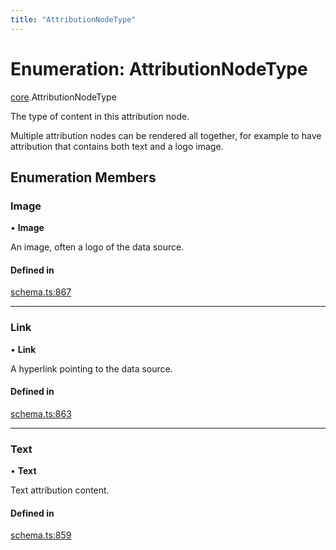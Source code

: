 ```yaml
---
title: "AttributionNodeType"
---
```

# Enumeration: AttributionNodeType

[core](../modules/core.md).AttributionNodeType

The type of content in this attribution node.

Multiple attribution nodes can be rendered all together, for example to have
attribution that contains both text and a logo image.

## Enumeration Members

### Image

• **Image**

An image, often a logo of the data source.

#### Defined in

[schema.ts:867](https://github.com/coda/packs-sdk/blob/main/schema.ts#L867)

___

### Link

• **Link**

A hyperlink pointing to the data source.

#### Defined in

[schema.ts:863](https://github.com/coda/packs-sdk/blob/main/schema.ts#L863)

___

### Text

• **Text**

Text attribution content.

#### Defined in

[schema.ts:859](https://github.com/coda/packs-sdk/blob/main/schema.ts#L859)
